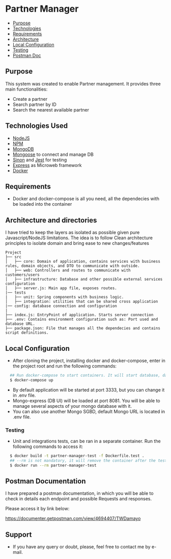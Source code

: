 # Partner Manager

- [Purpose](#purpose)
- [Technologies](#techs)
- [Requirements](#reqs)
- [Architecture](#architecture)
- [Local Configuration](#localconfig)
- [Testing](#testing)
- [Postman Doc](#postman)

<a id="purpose"></a>
## Purpose

This system was created to enable Partner management. It provides three main functionalities:
 - Create a partner
 - Search partner by ID
 - Search the nearest available partner

<a id="techs"></a>
## Technologies Used

- [NodeJS](https://nodejs.org/en/)
- [NPM](https://www.npmjs.com/)
- [MongoDB](https://www.mongodb.com/)
- [Mongoose](https://mongoosejs.com/) to connect and manage DB
- [Sinon](https://sinonjs.org/) and [Jest](https://jestjs.io/) for testing
- [Express](https://expressjs.com/) as Microweb framework
- [Docker](https://www.docker.com/)

<a id="reqs"></a>
## Requirements
- Docker and docker-compose is all you need, all the dependecies with be loaded into the container

<a id="architecture"></a>
## Architecture and directories

I have tried to keep the layers as isolated as possible given pure Javascript/NodeJS limitations.
The idea is to follow Clean architecture principles to isolate domain and bring ease to new changes/features

```
Project
├── src
│   ├── core: Domain of application, contains services with business rules, domain objects, and DTO to communicate with outside.
│   ├── web: Controllers and routes to communicate with customers/users
│   ├── infrastructure: Database and other possible external services configuration
│   ├── server.js: Main app file, exposes routes.  
|── tests
|   ├── unit: Spring components with business logic.          
│   ├── integration: utilities that can be shared cross application 
|── config: database connection and configuration
|
├── index.js: EntryPoint of application. Starts server connection
├── .env: Contains environment configuration such as: Port used and database URL.
├── package.json: File that manages all the dependecies and contains script definitions.

```
<a id="localconfig"></a>
## Local Configuration

- After cloning the project, installing docker and docker-compose, enter in the project root and run the following commands:
```sh
  ## Run docker-compose to start containers. It will start database, database-interface and the application server.
  $ docker-compose up
```
- By default application will be started at port 3333, but you can change it in .env file.
- Mongo-express (DB UI) will be loaded at port 8081. You will be able to manage several aspects of your mongo database with it.
- You can also use another Mongo SGBD, default Mongo URL is located in .env file.

<a id="testing"></a>
### Testing
- Unit and integrations tests, can be ran in a separate container. Run the following commands to access it:
```sh
  $ docker build -t partner-manager-test -f Dockerfile.test .
  ## --rm is not mandatory, it will remove the container after the tests are done.
  $ docker run --rm partner-manager-test
```
<a id="postman"></a>
## Postman Documentation

I have prepared a postman documentation, in which you will be able to check in details each endpoint and possible Requests and responses.

Please access it by link below:

https://documenter.getpostman.com/view/4694407/TWDamayo

## Support

* If you have any query or doubt, please, feel free to contact me by e-mail.
